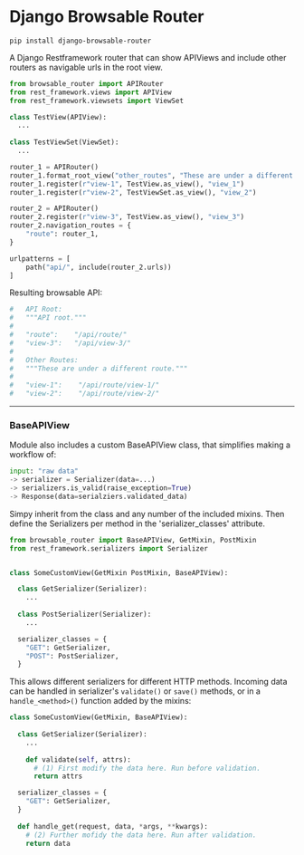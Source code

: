 # Django Browsable Router

```
pip install django-browsable-router
```

A Django Restframework router that can show APIViews and include other routers as navigable urls in the root view.

```python
from browsable_router import APIRouter
from rest_framework.views import APIView
from rest_framework.viewsets import ViewSet

class TestView(APIView):
  ...
 
class TestViewSet(ViewSet):
  ...

router_1 = APIRouter()
router_1.format_root_view("other_routes", "These are under a different route.")
router_1.register(r"view-1", TestView.as_view(), "view_1")
router_1.register(r"view-2", TestViewSet.as_view(), "view_2")

router_2 = APIRouter()
router_2.register(r"view-3", TestView.as_view(), "view_3")
router_2.navigation_routes = {
    "route": router_1,
}

urlpatterns = [
    path("api/", include(router_2.urls))
]
```

Resulting browsable API:
```python
#   API Root:
#   """API root."""
# 
#   "route":    "/api/route/"
#   "view-3":   "/api/view-3/"
# 
#   Other Routes:
#   """These are under a different route."""
# 
#   "view-1":    "/api/route/view-1/"
#   "view-2":    "/api/route/view-2/"
```
---
### BaseAPIView
Module also includes a custom BaseAPIView class, that simplifies making a workflow of:
```python
input: "raw data" 
-> serializer = Serializer(data=...) 
-> serializers.is_valid(raise_exception=True) 
-> Response(data=serialziers.validated_data)
```
Simpy inherit from the class and any number of the included mixins. Then define the Serializers per method in the 'serializer_classes' attribute.
```python
from browsable_router import BaseAPIView, GetMixin, PostMixin
from rest_framework.serializers import Serializer


class SomeCustomView(GetMixin PostMixin, BaseAPIView):

  class GetSerializer(Serializer):
    ...
    
  class PostSerializer(Serializer):
    ...

  serializer_classes = {
    "GET": GetSerializer,
    "POST": PostSerializer,
  }
```

This allows different serializers for different HTTP methods. Incoming data can be handled in serializer's `validate()` or `save()` methods, or in a `handle_<method>()` function added by the mixins:

```python
class SomeCustomView(GetMixin, BaseAPIView):
  
  class GetSerializer(Serializer):
    ...
    
    def validate(self, attrs):
      # (1) First modify the data here. Run before validation.
      return attrs

  serializer_classes = {
    "GET": GetSerializer,
  }
  
  def handle_get(request, data, *args, **kwargs):
    # (2) Further mofidy the data here. Run after validation.
    return data
  
```
